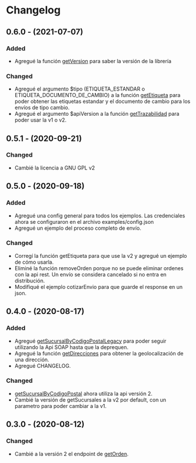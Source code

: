 # Changelog

## 0.6.0 - (2021-07-07)

### Added

- Agregué la función [getVersion](/alejoasotelo/andreani-sdk-rest/blob/6e800018a0dfbff6ffd26bf6f0340440733c0ea6/src/Andreani.php#L58) para saber la versión de la librería

### Changed

- Agregué el argumento $tipo (ETIQUETA_ESTANDAR o ETIQUETA_DOCUMENTO_DE_CAMBIO) a la función [getEtiqueta](/alejoasotelo/andreani-sdk-rest/blob/6e800018a0dfbff6ffd26bf6f0340440733c0ea6/src/Andreani.php#L241) para poder obtener las etiquetas estandar y el documento de cambio para los envíos de tipo cambio.
- Agregué el argumento $apiVersion a la función [getTrazabilidad](/alejoasotelo/andreani-sdk-rest/blob/6e800018a0dfbff6ffd26bf6f0340440733c0ea6/src/Andreani.php#L295) para poder usar la v1 o v2.


## 0.5.1 - (2020-09-21)

### Changed

- Cambié la licencia a GNU GPL v2

## 0.5.0 - (2020-09-18)

### Added

- Agregué una config general para todos los ejemplos. Las credenciales ahora se configuraron en el archivo examples/config.json
- Agregué un ejemplo del proceso completo de envío.

### Changed

- Corregí la función getEtiqueta para que use la v2 y agregué un ejemplo de cómo usarla.
- Eliminé la función removeOrden porque no se puede eliminar ordenes con la api rest. Un envío se considera cancelado si no entra en distribución.
- Modifiqué el ejemplo cotizarEnvio para que guarde el response en un json.

## 0.4.0 - (2020-08-17)

### Added

- Agregué [getSucursalByCodigoPostalLegacy](/alejoasotelo/andreani-sdk-rest/blob/74b0431fda8adecedc75b4257caaa83cfb771eb5/src/andreani.php#L137) para poder seguir utilizando la Api SOAP hasta que la deprequen.
- Agregué la función [getDirecciones](/alejoasotelo/andreani-sdk-rest/blob/74b0431fda8adecedc75b4257caaa83cfb771eb5/src/andreani.php#L167) para obtener la geolocalización de una dirección.
- Agregué CHANGELOG.

### Changed

- [getSucursalByCodigoPostal](/alejoasotelo/andreani-sdk-rest/blob/74b0431fda8adecedc75b4257caaa83cfb771eb5/src/andreani.php#L113) ahora utiliza la api versión 2.
- Cambié la versión de getSucursales a la v2 por default, con un parametro para poder cambiar a la v1.

## 0.3.0 - (2020-08-12)

### Changed

- Cambié a la versión 2 el endpoint de [getOrden](/alejoasotelo/andreani-sdk-rest/blob/74b0431fda8adecedc75b4257caaa83cfb771eb5/src/andreani.php#L218).